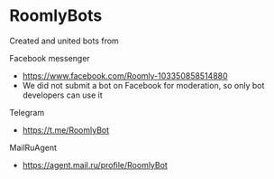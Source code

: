 # RoomlyBots

Created and united bots from  

Facebook messenger
* https://www.facebook.com/Roomly-103350858514880
* We did not submit a bot on Facebook for moderation, so only bot developers can use it

Telegram
* https://t.me/RoomlyBot

MailRuAgent
* https://agent.mail.ru/profile/RoomlyBot
